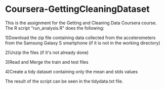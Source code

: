 # Coursera-GettingCleaningDataset

This is the assignment for the Getting and Cleaning Data Coursera course.
The R script "run_analysis.R" does the following:

1)Download the zip file containing data collected from the accelerometers from the Samsung Galaxy S smartphone (if it is not in the working directory)

2)Unzip the files (if it's not already done)

3)Read and Merge the train and test files

4)Create a tidy dataset containing only the mean and stds values

The result of the script can be seen in the tidydata.txt file.
